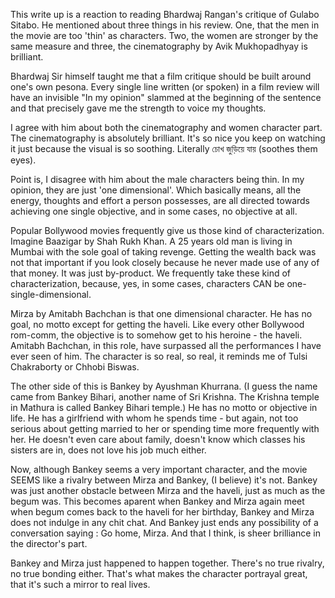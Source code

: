 This write up is a reaction to reading Bhardwaj Rangan's critique of Gulabo Sitabo. He mentioned about three things in his review. One, that the men in the movie are too 'thin' as characters. Two, the women are stronger by the same measure and three, the cinematography by Avik Mukhopadhyay is brilliant. 

Bhardwaj Sir himself taught me that a film critique should be built around one's own pesona. Every single line written (or spoken) in a film review will have an invisible "In my opinion" slammed at the beginning of the sentence and that precisely gave me the strength to voice my thoughts. 

I agree with him about both the cinematography and women character part. The cinematography is absolutely brilliant. It's so nice you keep on watching it just because the visual is so soothing. Literally চোখ জুড়িয়ে যায় (soothes them eyes). 

Point is, I disagree with him about the male characters being thin. In my opinion, they are just 'one dimensional'. Which basically means, all the energy, thoughts and effort a person possesses, are all directed towards achieving one single objective, and in some cases, no objective at all. 

Popular Bollywood movies frequently give us those kind of characterization. Imagine Baazigar by Shah Rukh Khan. A 25 years old man is living in Mumbai with the sole goal of taking revenge. Getting the wealth back was not that important if you look closely because he never made use of any of that money. It was just by-product. We frequently take these kind of characterization, because, yes, in some cases, characters CAN be one-single-dimensional. 

Mirza by Amitabh Bachchan is that one dimensional character. He has no goal, no motto except for getting the haveli. Like every other Bollywood rom-comm, the objective is to somehow get to his heroine - the haveli. Amitabh Bachchan, in this role, have surpassed all the performances I have ever seen of him. The character is so real, so real, it reminds me of Tulsi Chakraborty or Chhobi Biswas.

The other side of this is Bankey by Ayushman Khurrana. (I guess the name came from Bankey Bihari, another name of Sri Krishna. The Krishna temple in Mathura is called Bankey Bihari temple.) He has no motto or objective in life. He has a girlfriend with whom he spends time - but again, not too serious about getting married to her or spending time more frequently with her. He doesn't even care about family, doesn't know which classes his sisters are in, does not love his job much either. 

Now, although Bankey seems a very important character, and the movie SEEMS like a rivalry between Mirza and Bankey, (I believe) it's not. Bankey was just another obstacle between Mirza and the haveli, just as much as the begum was. This becomes aparent when Bankey and Mirza again meet when begum comes back to the haveli for her birthday, Bankey and Mirza does not indulge in any chit chat. And Bankey just ends any possibility of a conversation saying : Go home, Mirza. And that I think, is sheer brilliance in the director's part. 

Bankey and Mirza just happened to happen together. There's no true rivalry, no true bonding either. That's what makes the character portrayal great, that it's such a mirror to real lives. 